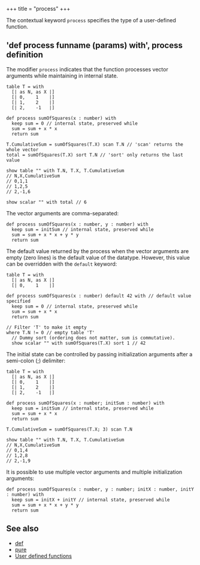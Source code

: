 +++
title = "process"
+++

The contextual keyword `process` specifies the type of a user-defined function.

## 'def process funname (params) with', process definition
<!-- https://lokad.atlassian.net/browse/LK-12999
'auto' works with 'scan' but not with 'sort' -->
The modifier `process` indicates that the function processes vector arguments while maintaining in internal state.

```envision
table T = with
  [| as N, as X |]
  [| 0,    1    |]
  [| 1,    2    |]
  [| 2,    -1   |]

def process sumOfSquares(x : number) with
  keep sum = 0 // internal state, preserved while 
  sum = sum + x * x
  return sum

T.CumulativeSum = sumOfSquares(T.X) scan T.N // 'scan' returns the whole vector
total = sumOfSquares(T.X) sort T.N // 'sort' only returns the last value

show table "" with T.N, T.X, T.CumulativeSum
// N,X,CumulativeSum
// 0,1,1
// 1,2,5
// 2,-1,6

show scalar "" with total // 6
```

The vector arguments are comma-separated:

```envision
def process sumOfSquares(x : number, y : number) with
  keep sum = initSum // internal state, preserved while 
  sum = sum + x * x + y * y
  return sum
```

The default value returned by the process when the vector arguments are empty (zero lines) is the default value of the datatype. However, this value can be overridden with the `default` keyword:

```envision
table T = with
  [| as N, as X |]
  [| 0,    1    |]

def process sumOfSquares(x : number) default 42 with // default value specified
  keep sum = 0 // internal state, preserved while 
  sum = sum + x * x
  return sum

// Filter 'T' to make it empty
where T.N != 0 // empty table 'T'
  // Dummy sort (ordering does not matter, sum is commutative).
  show scalar "" with sumOfSquares(T.X) sort 1 // 42
```

The initial state can be controlled by passing initialization arguments after a semi-colon (;) delimiter:

```envision
table T = with
  [| as N, as X |]
  [| 0,    1    |]
  [| 1,    2    |]
  [| 2,    -1   |]

def process sumOfSquares(x : number; initSum : number) with
  keep sum = initSum // internal state, preserved while 
  sum = sum + x * x
  return sum

T.CumulativeSum = sumOfSquares(T.X; 3) scan T.N 

show table "" with T.N, T.X, T.CumulativeSum
// N,X,CumulativeSum
// 0,1,4
// 1,2,8
// 2,-1,9
```

It is possible to use multiple vector arguments and multiple initialization arguments:

```envision
def process sumOfSquares(x : number, y : number; initX : number, initY : number) with
  keep sum = initX + initY // internal state, preserved while 
  sum = sum + x * x + y * y
  return sum
```

## See also

* [def](../../def/def/)
* [pure](../../pqr/pure/)
* [User defined functions](../../../language/functions/)
